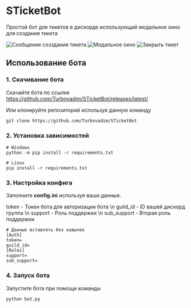 # STicketBot
Простой бот для тикетов в дискорде использующий модальное окно для создания тикета

![Сообщение созздания тикета](https://turbovadim.ru/github/message.png)
![Модальное окно](https://turbovadim.ru/github/modal.png)
![Закрыть тикет](https://turbovadim.ru/github/close.png)

## Использование бота

### 1. Скачивание бота

Скачайте бота по ссылке https://github.com/Turbovadim/STicketBot/releases/latest/

Или клонируйте репозиторий используя данную команду
```
git clone https://github.com/Turbovadim/STicketBot
```

### 2. Установка зависимостей
```
# Windows
python -m pip install -r requirements.txt

# Linux
pip install -r requirements.txt
```
### 3. Настройка конфига

Заполните **config.ini** используя ваши данные.

token - Токен бота для авторизации бота \n
guild_id - ID вашей дискорд группа \n
support - Роль поддержки \n
sub_support - Вторая роль поддержки

```
# Данные вставлять без кавычек
[Auth]
token=
guild_id=
[Roles]
support=
sub_support=
```

### 4. Запуск бота

Запустите бота при помощи команды
```
python bot.py
```
